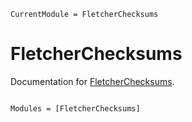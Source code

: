 ```@meta
CurrentModule = FletcherChecksums
```

# FletcherChecksums

Documentation for [FletcherChecksums](https://github.com/reallyasi9/FletcherChecksums.jl).

```@index
```

```@autodocs
Modules = [FletcherChecksums]
```

